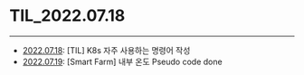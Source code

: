 # TIL_2022.07.18

***

- [2022.07.18](https://nayeonkeum.tistory.com/3): [TIL] K8s 자주 사용하는 명령어 작성
- [2022.07.19](https://github.com/yxbxn/smart_farm/pull/7): [Smart Farm] 내부 온도 Pseudo code done

